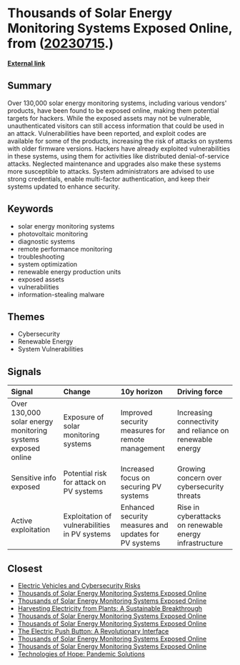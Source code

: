 # __Thousands of Solar Energy Monitoring Systems Exposed Online__, from ([20230715](https://kghosh.substack.com/p/20230715).)

__[External link](https://www.bleepingcomputer.com/news/security/over-130-000-solar-energy-monitoring-systems-exposed-online/)__



## Summary

Over 130,000 solar energy monitoring systems, including various vendors' products, have been found to be exposed online, making them potential targets for hackers. While the exposed assets may not be vulnerable, unauthenticated visitors can still access information that could be used in an attack. Vulnerabilities have been reported, and exploit codes are available for some of the products, increasing the risk of attacks on systems with older firmware versions. Hackers have already exploited vulnerabilities in these systems, using them for activities like distributed denial-of-service attacks. Neglected maintenance and upgrades also make these systems more susceptible to attacks. System administrators are advised to use strong credentials, enable multi-factor authentication, and keep their systems updated to enhance security.

## Keywords

* solar energy monitoring systems
* photovoltaic monitoring
* diagnostic systems
* remote performance monitoring
* troubleshooting
* system optimization
* renewable energy production units
* exposed assets
* vulnerabilities
* information-stealing malware

## Themes

* Cybersecurity
* Renewable Energy
* System Vulnerabilities

## Signals

| Signal                                                      | Change                                        | 10y horizon                                           | Driving force                                            |
|:------------------------------------------------------------|:----------------------------------------------|:------------------------------------------------------|:---------------------------------------------------------|
| Over 130,000 solar energy monitoring systems exposed online | Exposure of solar monitoring systems          | Improved security measures for remote management      | Increasing connectivity and reliance on renewable energy |
| Sensitive info exposed                                      | Potential risk for attack on PV systems       | Increased focus on securing PV systems                | Growing concern over cybersecurity threats               |
| Active exploitation                                         | Exploitation of vulnerabilities in PV systems | Enhanced security measures and updates for PV systems | Rise in cyberattacks on renewable energy infrastructure  |

## Closest

* [Electric Vehicles and Cybersecurity Risks](aed93d4ebe969eabe23df9935bdb4cb8)
* [Thousands of Solar Energy Monitoring Systems Exposed Online](3ac657f7b32d24bb43bddca058e2db25)
* [Thousands of Solar Energy Monitoring Systems Exposed Online](3ac657f7b32d24bb43bddca058e2db25)
* [Harvesting Electricity from Plants: A Sustainable Breakthrough](b84bf2742e851da35bfd23220e697b3c)
* [Thousands of Solar Energy Monitoring Systems Exposed Online](3ac657f7b32d24bb43bddca058e2db25)
* [Thousands of Solar Energy Monitoring Systems Exposed Online](3ac657f7b32d24bb43bddca058e2db25)
* [The Electric Push Button: A Revolutionary Interface](4b919285ff10ba20a59e6eea3cf1f9c1)
* [Thousands of Solar Energy Monitoring Systems Exposed Online](3ac657f7b32d24bb43bddca058e2db25)
* [Thousands of Solar Energy Monitoring Systems Exposed Online](3ac657f7b32d24bb43bddca058e2db25)
* [Technologies of Hope: Pandemic Solutions](d44d0c046d2ee3330a2d40cfccdfc0d3)